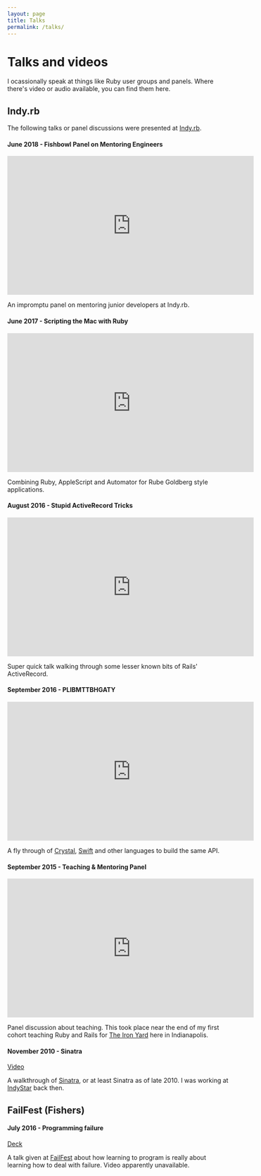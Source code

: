 ```yaml
---
layout: page
title: Talks
permalink: /talks/
---
```


# Talks and videos

I ocassionally speak at things like Ruby user groups and panels. Where there's video or audio available, you can find them here.

## Indy.rb

The following talks or panel discussions were presented at
[Indy.rb](http://indyrb.org).

#### June 2018 - Fishbowl Panel on Mentoring Engineers

<iframe width="560" height="315" src="https://www.youtube.com/embed/TSwL8n9xL28" frameborder="0" allowfullscreen></iframe>

An impromptu panel on mentoring junior developers at Indy.rb.

#### June 2017 - Scripting the Mac with Ruby

<iframe width="560" height="315" src="https://www.youtube.com/embed/owXhe4mKqwc" frameborder="0" allowfullscreen></iframe>

Combining Ruby, AppleScript and Automator for Rube Goldberg style
applications.

#### August 2016 - Stupid ActiveRecord Tricks

<iframe width="560" height="315" src="https://www.youtube.com/embed/em6LYcQsEJo" frameborder="0" allowfullscreen></iframe>

Super quick talk walking through some lesser known bits of Rails'
ActiveRecord.

#### September 2016 - PLIBMTTBHGATY

<iframe width="560" height="315" src="https://www.youtube.com/embed/BY8W7owgMEI" frameborder="0" allowfullscreen></iframe>

A fly through of [Crystal](https://crystal-lang.org/), [Swift](https://developer.apple.com/swift/) and other languages to build the same API.

#### September 2015 - Teaching & Mentoring Panel

<iframe width="560" height="315" src="https://www.youtube.com/embed/yb0EpP2xFe4" frameborder="0" allowfullscreen></iframe>

Panel discussion about teaching. This took place near the end of my
first cohort teaching Ruby and Rails for [The Iron Yard](https://www.theironyard.com/) here in Indianapolis.

#### November 2010 - Sinatra

[Video](http://podcast.404dev.com/episodes/013_Chris_Vannoy-Sinatra.m4v)

A walkthrough of [Sinatra](http://www.sinatrarb.com/), or at least
Sinatra as of late 2010. I was working at [IndyStar](http://www.indystar.com/) back then.

## FailFest (Fishers)

#### July 2016 - Programming failure

[Deck](https://speakerdeck.com/dummied/programming-failure)

A talk given at [FailFest](http://failfest.us/) about how learning to
program is really about learning how to deal with failure. Video
apparently unavailable.


